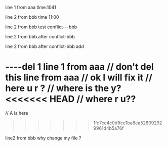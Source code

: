 line 1 from aaa
time:1041

line 2 from bbb
time 11:00


line 2 from bbb
test conflict---bbb

line 2 from bbb
after conflict-bbb

line 2 from bbb
after conflict-bbb add

----del 1
line 1 from aaa
// don't del this line from aaa
// ok  I will fix it
// here u r ?
// where is the y?
<<<<<<< HEAD
// where r u??
=======
// A is here
>>>>>>> 1fc7cc4c0dffce1ba8ea528092929961d4b5a76f

line2 from bbb
why change my file ?
